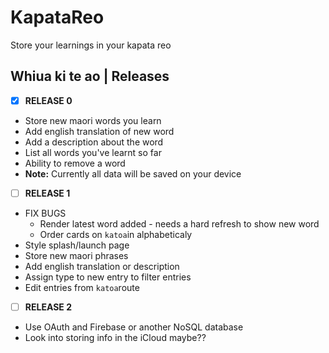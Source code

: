 # KapataReo
Store your learnings in your kapata reo

## Whiua ki te ao | Releases
- [x] <strong>RELEASE 0 </strong>
- Store new maori words you learn
- Add english translation of new word
- Add a description about the word
- List all words you've learnt so far
- Ability to remove a word
- <strong>Note:</strong> Currently all data will be saved on your device

- [ ] <strong>RELEASE 1 </strong>
- FIX BUGS
  - Render latest word added - needs a hard refresh to show new word
  - Order cards on `katoa`in alphabeticaly
- Style splash/launch page
- Store new maori phrases
- Add english translation or description
- Assign type to new entry to filter entries
- Edit entries from `katoa`route

- [ ] <strong>RELEASE 2</strong>
- Use OAuth and Firebase or another NoSQL database
- Look into storing info in the iCloud maybe??
